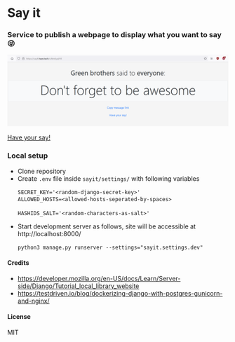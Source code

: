 # Say it

### Service to publish a webpage to display what you want to say 😜 

![Message view screenshot](images/message-view.png?raw=true "Message view screenshot")

[Have your say!](https://sayit.hsen.tech "Webpage")

### Local setup
  - Clone repository
  - Create ```.env``` file inside ```sayit/settings/``` with following variables
    ```
    SECRET_KEY='<random-django-secret-key>'
    ALLOWED_HOSTS=<allowed-hosts-seperated-by-spaces>

    HASHIDS_SALT='<random-characters-as-salt>'
    ```
  - Start development server as follows, site will be accessible at http://localhost:8000/
    ```
    python3 manage.py runserver --settings="sayit.settings.dev"
    ``` 

#### Credits
 - https://developer.mozilla.org/en-US/docs/Learn/Server-side/Django/Tutorial_local_library_website
 - https://testdriven.io/blog/dockerizing-django-with-postgres-gunicorn-and-nginx/

#### License
  MIT
